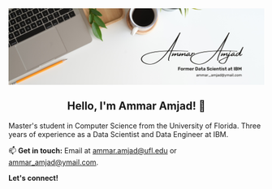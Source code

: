 

<img align="center" src="https://github.com/Ammar-Amjad/Ammar-Amjad/blob/main/Ammar%20Amjad.png">

<h2 style=text-align:center;>Hello, I'm Ammar Amjad! 👋</h2>

Master's student in Computer Science from the University of Florida.
Three years of experience as a Data Scientist and Data Engineer at IBM. 

📫 **Get in touch:** Email at [ammar.amjad@ufl.edu](ammar.amjad@ufl.edu) or [ammar_amjad@ymail.com](ammar_amjad@ymail.com).

**Let's connect!**


